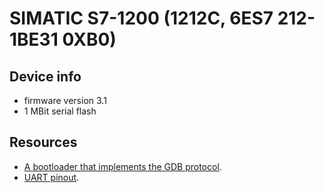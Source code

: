 # SIMATIC S7-1200 (1212C, 6ES7 212-1BE31 0XB0)

## Device info

 * firmware version 3.1
 * 1 MBit serial flash

## Resources
 * [A bootloader that implements the GDB protocol](https://github.com/cojocar/avatar-gdbstub).
 * [UART pinout](pics/plc-main-board-side-header.svg).
